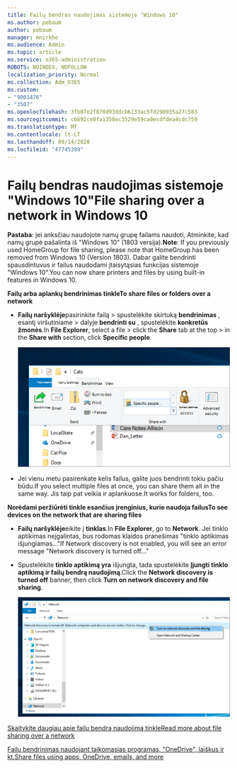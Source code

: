 ```yaml
---
title: Failų bendras naudojimas sistemoje "Windows 10"
ms.author: pebaum
author: pebaum
manager: mnirkhe
ms.audience: Admin
ms.topic: article
ms.service: o365-administration
ROBOTS: NOINDEX, NOFOLLOW
localization_priority: Normal
ms.collection: Adm_O365
ms.custom:
- "9001476"
- "3507"
ms.openlocfilehash: 3fb07e2f870d93ddcb6133ac5fd290935a27c583
ms.sourcegitcommit: c6692ce0fa1358ec3529e59ca0ecdfdea4cdc759
ms.translationtype: MT
ms.contentlocale: lt-LT
ms.lasthandoff: 09/14/2020
ms.locfileid: "47745399"
---
```

# <a name="file-sharing-over-a-network-in-windows-10"></a><span data-ttu-id="04938-102">Failų bendras naudojimas sistemoje "Windows 10"</span><span class="sxs-lookup"><span data-stu-id="04938-102">File sharing over a network in Windows 10</span></span>

<span data-ttu-id="04938-103">**Pastaba**: jei anksčiau naudojote namų grupę failams naudoti, Atminkite, kad namų grupė pašalinta iš "Windows 10" (1803 versija).</span><span class="sxs-lookup"><span data-stu-id="04938-103">**Note**: If you previously used HomeGroup for file sharing, please note that HomeGroup has been removed from Windows 10 (Version 1803).</span></span> <span data-ttu-id="04938-104">Dabar galite bendrinti spausdintuvus ir failus naudodami įtaisytąsias funkcijas sistemoje "Windows 10".</span><span class="sxs-lookup"><span data-stu-id="04938-104">You can now share printers and files by using built-in features in Windows 10.</span></span>

<span data-ttu-id="04938-105">**Failų arba aplankų bendrinimas tinkle**</span><span class="sxs-lookup"><span data-stu-id="04938-105">**To share files or folders over a network**</span></span>

- <span data-ttu-id="04938-106">**Failų naršyklėje**pasirinkite failą > spustelėkite skirtuką **bendrinimas** , esantį viršutiniame > dalyje **bendrinti su** , spustelėkite **konkretūs žmonės**.</span><span class="sxs-lookup"><span data-stu-id="04938-106">In **File Explorer**, select a file > click the **Share** tab at the top > in the **Share with** section, click **Specific people**.</span></span>

    ![Bendrinti failą su konkrečiais asmenimis.](media/share-with-specific-people.png)
          
- <span data-ttu-id="04938-108">Jei vienu metu pasirenkate kelis failus, galite juos bendrinti tokiu pačiu būdu.</span><span class="sxs-lookup"><span data-stu-id="04938-108">If you select multiple files at once, you can share them all in the same way.</span></span> <span data-ttu-id="04938-109">Jis taip pat veikia ir aplankuose.</span><span class="sxs-lookup"><span data-stu-id="04938-109">It works for folders, too.</span></span>

<span data-ttu-id="04938-110">**Norėdami peržiūrėti tinkle esančius įrenginius, kurie naudoja failus**</span><span class="sxs-lookup"><span data-stu-id="04938-110">**To see devices on the network that are sharing files**</span></span>

- <span data-ttu-id="04938-111">**Failų naršyklėje**eikite į **tinklas**.</span><span class="sxs-lookup"><span data-stu-id="04938-111">In **File Explorer**, go to **Network**.</span></span> <span data-ttu-id="04938-112">Jei tinklo aptikimas neįgalintas, bus rodomas klaidos pranešimas "tinklo aptikimas išjungiamas..."</span><span class="sxs-lookup"><span data-stu-id="04938-112">If Network discovery is not enabled, you will see an error message "Network discovery is turned off..."</span></span>

- <span data-ttu-id="04938-113">Spustelėkite **tinklo aptikimą yra** išjungta, tada spustelėkite **Įjungti tinklo aptikimą ir failų bendrą naudojimą**.</span><span class="sxs-lookup"><span data-stu-id="04938-113">Click the **Network discovery is turned off** banner, then click **Turn on network discovery and file sharing**.</span></span>

    ![Įjunkite tinklo aptikimą ir failų bendrą naudojimą.](media/turn-on-network-discovery.png)

[<span data-ttu-id="04938-115">Skaitykite daugiau apie failų bendrą naudojimą tinkle</span><span class="sxs-lookup"><span data-stu-id="04938-115">Read more about file sharing over a network</span></span>](https://support.microsoft.com/help/4092694/windows-10-file-sharing-over-a-network)

[<span data-ttu-id="04938-116">Failų bendrinimas naudojant taikomąsias programas, "OneDrive", laiškus ir kt.</span><span class="sxs-lookup"><span data-stu-id="04938-116">Share files using apps, OneDrive, emails, and more</span></span>](https://support.microsoft.com/help/4027674/windows-10-share-files-in-file-explorer)

